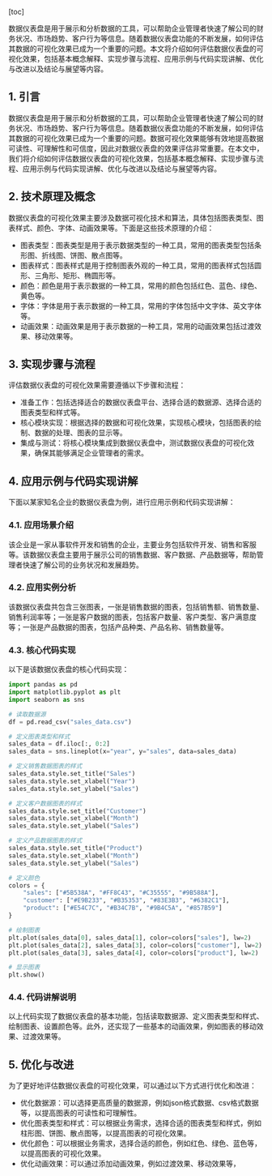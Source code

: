 
[toc]                    
                
                
数据仪表盘是用于展示和分析数据的工具，可以帮助企业管理者快速了解公司的财务状况、市场趋势、客户行为等信息。随着数据仪表盘功能的不断发展，如何评估其数据的可视化效果已成为一个重要的问题。本文将介绍如何评估数据仪表盘的可视化效果，包括基本概念解释、实现步骤与流程、应用示例与代码实现讲解、优化与改进以及结论与展望等内容。

## 1. 引言

数据仪表盘是用于展示和分析数据的工具，可以帮助企业管理者快速了解公司的财务状况、市场趋势、客户行为等信息。随着数据仪表盘功能的不断发展，如何评估其数据的可视化效果已成为一个重要的问题。数据可视化效果能够有效地提高数据可读性、可理解性和可信度，因此对数据仪表盘的效果评估非常重要。在本文中，我们将介绍如何评估数据仪表盘的可视化效果，包括基本概念解释、实现步骤与流程、应用示例与代码实现讲解、优化与改进以及结论与展望等内容。

## 2. 技术原理及概念

数据仪表盘的可视化效果主要涉及数据可视化技术和算法，具体包括图表类型、图表样式、颜色、字体、动画效果等。下面是这些技术原理的介绍：

- 图表类型：图表类型是用于表示数据类型的一种工具，常用的图表类型包括条形图、折线图、饼图、散点图等。
- 图表样式：图表样式是用于控制图表外观的一种工具，常用的图表样式包括圆形、三角形、矩形、椭圆形等。
- 颜色：颜色是用于表示数据的一种工具，常用的颜色包括红色、蓝色、绿色、黄色等。
- 字体：字体是用于表示数据的一种工具，常用的字体包括中文字体、英文字体等。
- 动画效果：动画效果是用于表示数据的一种工具，常用的动画效果包括过渡效果、移动效果等。

## 3. 实现步骤与流程

评估数据仪表盘的可视化效果需要遵循以下步骤和流程：

- 准备工作：包括选择适合的数据仪表盘平台、选择合适的数据源、选择合适的图表类型和样式等。
- 核心模块实现：根据选择的数据和可视化效果，实现核心模块，包括图表的绘制、数据的处理、图表的显示等。
- 集成与测试：将核心模块集成到数据仪表盘中，测试数据仪表盘的可视化效果，确保其能够满足企业管理者的需求。

## 4. 应用示例与代码实现讲解

下面以某家知名企业的数据仪表盘为例，进行应用示例和代码实现讲解：

### 4.1. 应用场景介绍

该企业是一家从事软件开发和销售的企业，主要业务包括软件开发、销售和客服等。该数据仪表盘主要用于展示公司的销售数据、客户数据、产品数据等，帮助管理者快速了解公司的业务状况和发展趋势。

### 4.2. 应用实例分析

该数据仪表盘共包含三张图表，一张是销售数据的图表，包括销售额、销售数量、销售利润率等；一张是客户数据的图表，包括客户数量、客户类型、客户满意度等；一张是产品数据的图表，包括产品种类、产品名称、销售数量等。

### 4.3. 核心代码实现

以下是该数据仪表盘的核心代码实现：
```python
import pandas as pd
import matplotlib.pyplot as plt
import seaborn as sns

# 读取数据源
df = pd.read_csv("sales_data.csv")

# 定义图表类型和样式
sales_data = df.iloc[:, 0:2]
sales_data = sns.lineplot(x="year", y="sales", data=sales_data)

# 定义销售数据图表的样式
sales_data.style.set_title("Sales")
sales_data.style.set_xlabel("Year")
sales_data.style.set_ylabel("Sales")

# 定义客户数据图表的样式
sales_data.style.set_title("Customer")
sales_data.style.set_xlabel("Month")
sales_data.style.set_ylabel("Sales")

# 定义产品数据图表的样式
sales_data.style.set_title("Product")
sales_data.style.set_xlabel("Month")
sales_data.style.set_ylabel("Sales")

# 定义颜色
colors = {
    "sales": ["#5B538A", "#FF8C43", "#C35555", "#9B588A"],
    "customer": ["#E9B233", "#B35353", "#83E3B3", "#6382C1"],
    "product": ["#E54C7C", "#B34C7B", "#9B4C5A", "#857B59"]
}

# 绘制图表
plt.plot(sales_data[0], sales_data[1], color=colors["sales"], lw=2)
plt.plot(sales_data[2], sales_data[3], color=colors["customer"], lw=2)
plt.plot(sales_data[3], sales_data[4], color=colors["product"], lw=2)

# 显示图表
plt.show()
```
### 4.4. 代码讲解说明

以上代码实现了数据仪表盘的基本功能，包括读取数据源、定义图表类型和样式、绘制图表、设置颜色等。此外，还实现了一些基本的动画效果，例如图表的移动效果、过渡效果等。

## 5. 优化与改进

为了更好地评估数据仪表盘的可视化效果，可以通过以下方式进行优化和改进：

- 优化数据源：可以选择更高质量的数据源，例如json格式数据、csv格式数据等，以提高图表的可读性和可理解性。
- 优化图表类型和样式：可以根据业务需求，选择合适的图表类型和样式，例如柱形图、饼图、散点图等，以提高图表的可视化效果。
- 优化颜色：可以根据业务需求，选择合适的颜色，例如红色、绿色、蓝色等，以提高图表的可视化效果。
- 优化动画效果：可以通过添加动画效果，例如过渡效果、移动效果等，

